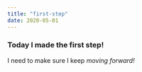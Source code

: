 ```yaml
---
title: "first-step"
date: 2020-05-01
---
```


### Today I made the first step!

I need to make sure I keep _moving forward!_
